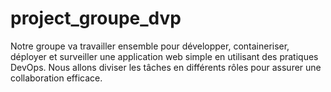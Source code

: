 # project_groupe_dvp
Notre groupe va travailler ensemble pour développer, containeriser, déployer et surveiller une application web simple en utilisant des pratiques DevOps. Nous allons diviser les tâches en différents rôles pour assurer une collaboration efficace.
